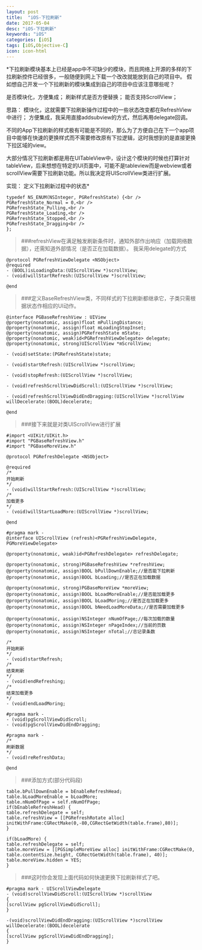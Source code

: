 ```yaml
---
layout: post
title:  "iOS-下拉刷新"
date: 2017-05-04
desc: "iOS-下拉刷新"
keywords: "iOS"
categories: [iOS]
tags: [iOS,Objective-C]
icon: icon-html
---
```


*下拉刷新模块基本上已经是app中不可缺少的模块，而且网络上开源的多样的下拉刷新控件已经很多，一般随便到网上下载一个改改就能放到自己的项目中。
假如想自己开发一个下拉刷新的模块集成到自己的项目中应该注意哪些呢？

是否模块化，方便集成；
刷新样式是否方便替换；
能否支持ScrollView；

思路：
模块化，这就需要下拉刷新操作过程中的一些状态改变都在RefreshView中进行；
方便集成，我采用直接addsubview的方式，然后再用delegate回调。
    
不同的App下拉刷新的样式极有可能是不同的，那么为了方便自己在下一个app项目中能够在快速的更换样式而不需要修改原有下拉逻辑，这时我想到的是直接更换下拉区域的view。
    
大部分情况下拉刷新都是用在UITableView中，设计这个模块的时候也打算针对tableView，后来想想在特定的UI页面中，可能不是tableview而是webview或者scrollView需要下拉刷新功能。所以我决定将UIScrollView类进行扩展。
    
实现：
定义下拉刷新过程中的状态*

    typedef NS_ENUM(NSInteger, PGRefreshState) {<br />
    PGRefreshState_Normal = 0,<br />
    PGRefreshState_Pulling,<br />
    PGRefreshState_Loading,<br />
    PGRefreshState_Stopped,<br />
    PGRefreshState_Dragging<br />
    };

>###refreshView在满足触发刷新条件时，通知外部作出响应（加载网络数据），还需知道外部情况（是否正在加载数据）。
    我采用delegate的方式

    @protocol PGRefreshViewDelegate <NSObject>
    @required
    - (BOOL)isLoadingData:(UIScrollView *)scrollView;
    - (void)willStartRefresh:(UIScrollView *)scrollView;
    
    @end

>###定义BaseRefreshView类，不同样式的下拉刷新都继承它，子类只需根据状态作相应的UI动作。

    @interface PGBaseRefreshView : UIView
    @property(nonatomic, assign)float mPullingDistance;
    @property(nonatomic, assign)float mLoadingStopInset;
    @property(nonatomic, assign)PGRefreshState mState;
    @property(nonatomic, weak)id<PGRefreshViewDelegate> delegate;
    @property(nonatomic, strong)UIScrollView *mScrollView;

    - (void)setState:(PGRefreshState)state;
    
    - (void)startRefresh:(UIScrollView *)scrollView;
    
    - (void)stopRefresh:(UIScrollView *)scrollView;
    
    - (void)refreshScrollViewDidScroll:(UIScrollView *)scrollView;
    
    - (void)refreshScrollViewDidEndDragging:(UIScrollView *)scrollView willDecelerate:(BOOL)decelerate;
    
    @end

>###接下来就是对类UIScrollView进行扩展

    #import <UIKit/UIKit.h>
    #import "PGBaseRefreshView.h"
    #import "PGBaseMoreView.h"

    @protocol PGRefreshDelegate <NSObject>

    @required
    /*
    开始刷新
    */
    - (void)willStartRefresh:(UIScrollView *)scrollView;
    /*
    加载更多
    */
    - (void)willStartLoadMore:(UIScrollView *)scrollView;
    
    @end

    #pragma mark -
    @interface UIScrollView (refresh)<PGRefreshViewDelegate, PGMoreViewDelegate>
    
    @property(nonatomic, weak)id<PGRefreshDelegate> refreshDelegate;
    
    @property(nonatomic, strong)PGBaseRefreshView *refreshView;
    @property(nonatomic, assign)BOOL bPullDownEnable;//是否能下拉刷新
    @property(nonatomic, assign)BOOL bLoading;//是否正在加载数据
    
    @property(nonatomic, strong)PGBaseMoreView *moreView;
    @property(nonatomic, assign)BOOL bLoadMoreEnable;//是否能加载更多
    @property(nonatomic, assign)BOOL bLoadMoring;//是否正在加载更多
    @property(nonatomic, assign)BOOL bNeedLoadMoreData;//是否需要加载更多
    
    @property(nonatomic, assign)NSInteger nNumOfPage;//每次加载的数量
    @property(nonatomic, assign)NSInteger nPageIndex;//当前的页数
    @property(nonatomic, assign)NSInteger nTotal;//总记录条数
    
    /*
    开始刷新
    */
    - (void)startRefresh;
    /*
    结束刷新
    */
    - (void)endRefreshing;
    /*
    结束加载更多
    */
    - (void)endLoadMoring;
    
    #pragma mark -
    - (void)pgScrollViewDidScroll;
    - (void)pgScrollViewDidEndDragging;
    
    #pragma mark -
    /*
    刷新数据
    */
    - (void)reRefreshData;
    
    @end
    
>###添加方式(部分代码段)
    
    table.bPullDownEnable = bEnableRefreshHead;
    table.bLoadMoreEnable = bLoadMore;
    table.nNumOfPage = self.nNumOfPage;
    if(bEnableRefreshHead) {
    table.refreshDelegate = self;
    table.refreshView = [[PGRefreshRotate alloc] initWithFrame:CGRectMake(0,-80,CGRectGetWidth(table.frame),80)];
    }
    
    if(bLoadMore) {
    table.refreshDelegate = self;
    table.moreView = [[PGSimpleMoreView alloc] initWithFrame:CGRectMake(0, table.contentSize.height, CGRectGetWidth(table.frame), 40)];
    table.moreView.hidden = YES;
    }
    
>###这时你会发现上面代码如何快速更换下拉刷新样式了吧。

    #pragma mark - UIScrollViewDelegate
    - (void)scrollViewDidScroll:(UIScrollView *)scrollView
    {
    [scrollView pgScrollViewDidScroll];
    }
    
    -(void)scrollViewDidEndDragging:(UIScrollView *)scrollView willDecelerate:(BOOL)decelerate
    {
    [scrollView pgScrollViewDidEndDragging];
    }
